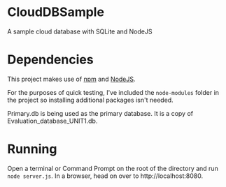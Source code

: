 # CloudDBSample
A sample cloud database with SQLite and NodeJS

# Dependencies
This project makes use of [npm](https://www.npmjs.com/) and [NodeJS](https://nodejs.org/).

For the purposes of quick testing, I've included the `node-modules` folder in the project so installing additional packages isn't needed.

Primary.db is being used as the primary database. It is a copy of Evaluation_database_UNIT1.db.

# Running
Open a terminal or Command Prompt on the root of the directory and run `node server.js`. In a browser, head on over to http://localhost:8080.
